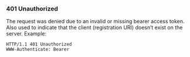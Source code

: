 ### 401 Unauthorized

The request was denied due to an invalid or missing bearer access token. Also used to indicate that the client (registration URI) doesn’t exist on the server.
Example:
```
HTTP/1.1 401 Unauthorized
WWW-Authenticate: Bearer
```
